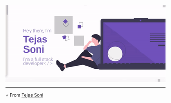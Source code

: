 ![About Me](https://github.com/Tejas-Soni/Tejas-Soni/blob/main/tejas-soni.gif)

---
⭐️ From [Tejas Soni](https://github.com/Tejas-Soni)
